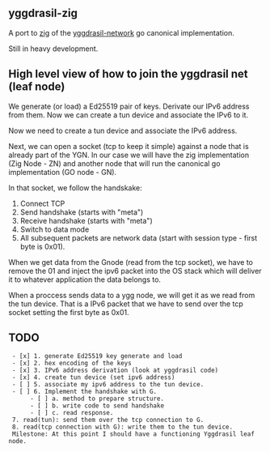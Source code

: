 ## yggdrasil-zig

A port to [zig](https://ziglang.org/learn/) of the
[yggdrasil-network](https://github.com/yggdrasil-network/yggdrasil-go) go
canonical implementation.

Still in heavy development.

## High level view of how to join the yggdrasil net (leaf node)

We generate (or load) a Ed25519 pair of keys. Derivate our IPv6 address from them. 
Now we can create a tun device and associate the IPv6 to it. 

Now we need to create a tun device and associate the IPv6 address. 

Next, we can open a socket (tcp to keep it simple) against a node that is
already part of the YGN. In our case we will have the zig implementation (Zig
Node - ZN) and another node that will run the canonical go implementation (GO
node - GN).

In that socket, we follow the handskake:

  1. Connect TCP
  2. Send handshake (starts with "meta")
  3. Receive handshake (starts with "meta")
  4. Switch to data mode
  5. All subsequent packets are network data (start with session type - first byte is 0x01).

When we get data from the Gnode (read from the tcp socket), we have to remove
the 01 and inject the ipv6 packet into the OS stack which will deliver it to
whatever application the data belongs to.

When a proccess sends data to a ygg node, we will get it as we read from the
tun device. That is a IPv6 packet that we have to send over the tcp socket
setting the first byte as 0x01.

## TODO

```
 - [x] 1. generate Ed25519 key generate and load
 - [x] 2. hex encoding of the keys
 - [x] 3. IPv6 address derivation (look at yggdrasil code)
 - [x] 4. create tun device (set ipv6 address)
 - [ ] 5. associate my ipv6 address to the tun device.
 - [ ] 6. Implement the handshake with G.
      - [ ] a. method to prepare structure.
      - [ ] b. write code to send handshake
      - [ ] c. read response.
 7. read(tun): send them over the tcp connection to G.
 8. read(tcp connection with G): write them to the tun device.
 Milestone: At this point I should have a functioning Yggdrasil leaf node.
```

